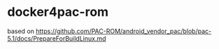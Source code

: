 # docker4pac-rom
based on https://github.com/PAC-ROM/android_vendor_pac/blob/pac-5.1/docs/PrepareForBuildLinux.md
